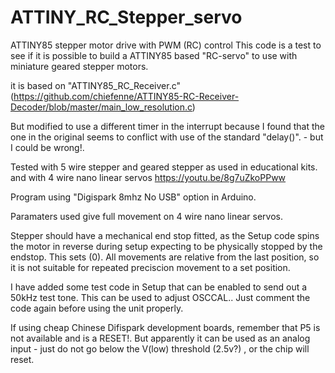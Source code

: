 # ATTINY_RC_Stepper_servo
 ATTINY85 stepper motor drive with PWM (RC) control
 This code is a test to see if it is possible to build a ATTINY85 based "RC-servo" to use with miniature geared stepper motors. 
 
 it is based on "ATTINY85_RC_Receiver.c" (https://github.com/chiefenne/ATTINY85-RC-Receiver-Decoder/blob/master/main_low_resolution.c)
 
 But modified to use a different timer in the interrupt because I found that the one in the original seems to conflict with use of the standard "delay()".  - but I could be wrong!.
 
 Tested with 5 wire stepper and geared stepper as used in educational kits. and with 4 wire nano linear servos https://youtu.be/8g7uZkoPPww
 
 Program using "Digispark 8mhz No USB" option in Arduino. 
 
 Paramaters used give full movement on 4 wire nano linear servos.
  
 Stepper should have a mechanical end stop fitted, as the Setup code spins the motor in reverse during setup expecting to be physically stopped by the endstop. This sets (0). All movements are relative from the last position, so it is not suitable for repeated preciscion movement to a set position.
 
 I have added some test code in Setup that can be enabled to send out a 50kHz test tone. This can be used to adjust OSCCAL.. Just comment the code again before using the unit properly.
 
 If using cheap Chinese Difispark development boards, remember that P5 is not available and is a RESET!. 
 But apparently it can be used as an analog input - just do not go below the V(low) threshold (2.5v?) , or the chip will reset.
 
